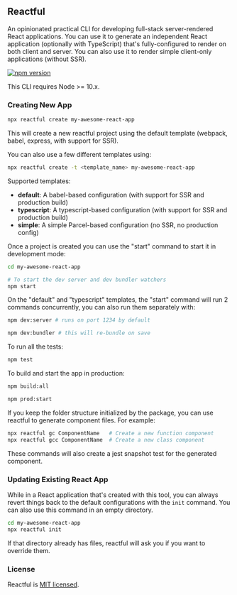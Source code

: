 ## Reactful

An opinionated practical CLI for developing full-stack server-rendered React applications. You can use it to generate an independent React application (optionally with TypeScript) that's fully-configured to render on both client and server. You can also use it to render simple client-only applications (without SSR).

[![npm version](https://badge.fury.io/js/reactful.svg)](https://badge.fury.io/js/reactful)

This CLI requires Node >= 10.x.

### Creating New App

```sh
npx reactful create my-awesome-react-app
```

This will create a new reactful project using the default template (webpack, babel, express, with support for SSR).

You can also use a few different templates using:

```sh
npx reactful create -t <template_name> my-awesome-react-app
```

Supported templates:

- **default**: A babel-based configuration (with support for SSR and production build)
- **typescript**: A typescript-based configuration (with support for SSR and production build)
- **simple**: A simple Parcel-based configuration (no SSR, no production config)

Once a project is created you can use the "start" command to start it in development mode:

```sh
cd my-awesome-react-app

# To start the dev server and dev bundler watchers
npm start
```

On the "default" and "typescript" templates, the "start" command will run 2 commands concurrently, you can also run them separately with:

```sh
npm dev:server # runs on port 1234 by default

npm dev:bundler # this will re-bundle on save
```

To run all the tests:

```sh
npm test
```

To build and start the app in production:

```sh
npm build:all

npm prod:start
```

If you keep the folder structure initialized by the package, you can use reactful to generate component files. For example:

```sh
npx reactful gc ComponentName   # Create a new function component
npx reactful gcc ComponentName  # Create a new class component
```

These commands will also create a jest snapshot test for the generated component.

### Updating Existing React App

While in a React application that's created with this tool, you can always revert things back to the default configurations with the `init` command. You can also use this command in an empty directory.

```sh
cd my-awesome-react-app
npx reactful init
```

If that directory already has files, reactful will ask you if you want to override them.

### License

Reactful is [MIT licensed](./LICENSE).
